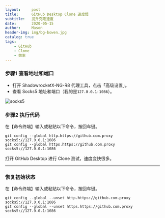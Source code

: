 ```yaml
---
layout:     post
title:      GitHub Desktop Clone 速度慢
subtitle:   提升克隆速度
date:       2020-05-15
author:     Mason
header-img: img/bg-bowen.jpg
catalog: true
tags:
    - GitHub
    - Clone
    - 效率
---
```


### 步骤1 查看地址和端口
* 打开 ShadowrocketX-NG-R8 代理工具，点击「高级设置」。
* 查看 Socks5 地址和端口（我的是`127.0.0.1:1086`）。

![socks5](https://raw.githubusercontent.com/masonincn/tuchuang/master/uPic/socks5.jpg)


### 步骤2 执行代码
在【命令终端】输入或粘贴以下命令，按回车键。

```
git config --global http.https://github.com.proxy socks5://127.0.0.1:1086
git config --global https.https://github.com.proxy socks5://127.0.0.1:1086
```
打开 GitHub Desktop 进行 Clone 测试，速度变快很多。

---
### 恢复初始状态

在【命令终端】输入或粘贴以下命令，按回车键。

```
git config --global --unset http.https://github.com.proxy socks5://127.0.0.1:1086
git config --global --unset https.https://github.com.proxy socks5://127.0.0.1:1086
```

